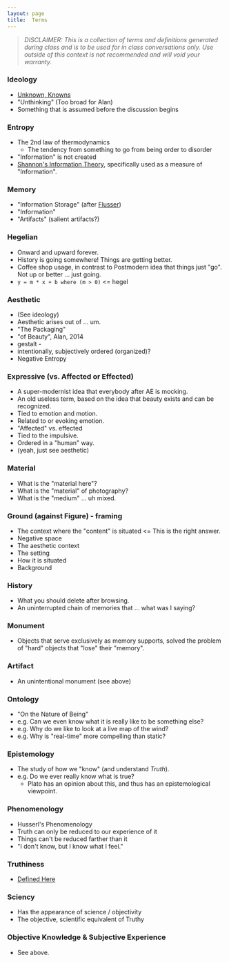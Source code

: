 ```yaml
---
layout: page
title:  Terms
---
```


> _DISCLAIMER: This is a collection of terms and definitions generated during class and is to be used for in class conversations only.  Use outside of this context is not recommended and will void your warranty._


### Ideology
- [Unknown, Knowns](http://www.youtube.com/watch?v=GiPe1OiKQuk)
- "Unthinking" (Too broad for Alan)
- Something that is assumed before the discussion begins
    
### Entropy
- The 2nd law of thermodynamics
    - The tendency from something to go from being order to disorder
- "Information" is not created 
- [Shannon's Information Theory](http://en.wikipedia.org/wiki/Information_theory), specifically used as a measure of "Information".
    
### Memory
- "Information Storage" (after [Flusser](http://en.wikipedia.org/wiki/Vil%C3%A9m_Flusser))
- "Information"
- "Artifacts" (salient artifacts?)
    
### Hegelian
- Onward and upward forever.
- History is going somewhere!  Things are getting better.
- Coffee shop usage, in contrast to Postmodern idea that things just "go".  Not up or better ... just going.
- `y = m * x + b where (m > 0)` <= hegel

### Aesthetic
- (See ideology)
- Aesthetic arises out of ... um.
- "The Packaging"
- "of Beauty", Alan, 2014
- gestalt - 
- intentionally, subjectively ordered (organized)?
- Negative Entropy
    
### Expressive (vs. Affected or Effected)
- A super-modernist idea that everybody after AE is mocking.
- An old useless term, based on the idea that beauty exists and can be recognized.
- Tied to emotion and motion.
- Related to or evoking emotion.
- "Affected" vs. effected
- Tied to the impulsive.
- Ordered in a "human" way.
- (yeah, just see aesthetic)
     
### Material
- What is the "material here"?
- What is the "material" of photography?
- What is the "medium" ... uh mixed.

### Ground (against Figure) - framing
- The context where the "content" is situated <= This is the right answer.
- Negative space
- The aesthetic context
- The setting
- How it is situated
- Background 

### History
- What you should delete after browsing.
- An uninterrupted chain of memories that ... what was I saying?

### Monument
- Objects that serve exclusively as memory supports, solved the problem of "hard" objects that "lose" their "memory".

### Artifact
- An unintentional monument (see above)

### Ontology
- "On the Nature of Being"
- e.g. Can we even know what it is really like to be something else?
- e.g. Why do we like to look at a live map of the wind?
- e.g. Why is "real-time" more compelling than static?

### Epistemology
- The study of how we "know" (and understand *_Truth_*).
- e.g. Do we ever really know what is true?
    - Plato has an opinion about this, and thus has an epistemological viewpoint.
    
### Phenomenology
- Husserl's Phenomenology
- Truth can only be reduced to our experience of it
- Things can't be reduced farther than it
- "I don't know, but I know what I feel."

### Truthiness
- [Defined Here](http://saic.github.io/TheArtOfDataVisualization/post/2014/02/03/truthiness.html)
 
### Sciency
- Has the appearance of science / objectivity
- The objective, scientific equivalent of Truthy

### Objective Knowledge & Subjective Experience
- See above.
